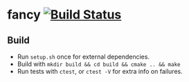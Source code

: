 fancy [![Build Status](https://travis-ci.org/RaymondKroon/fancy.svg)](https://travis-ci.org/RaymondKroon/fancy)
=========

## Build
* Run ```setup.sh``` once for external dependencies.
* Build with ```mkdir build && cd build && cmake .. && make```
* Run tests with ```ctest```, or ```ctest -V``` for extra info on failures.
